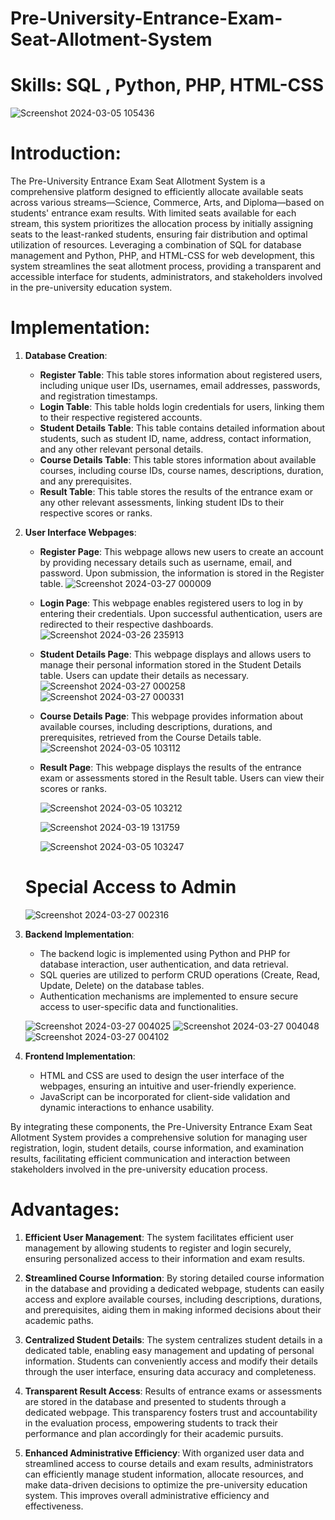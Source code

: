 # Pre-University-Entrance-Exam-Seat-Allotment-System
# Skills: SQL , Python, PHP, HTML-CSS
![Screenshot 2024-03-05 105436](https://github.com/SuprasannaVG/Pre-University-Entrance-Exam-Seat-Allotment-System/assets/125822020/7473edaf-3544-4e94-b15d-88759372e326)


# Introduction:
The Pre-University Entrance Exam Seat Allotment System is a comprehensive platform designed to efficiently allocate available seats across various streams—Science, Commerce, Arts, and Diploma—based on students' entrance exam results. With limited seats available for each stream, this system prioritizes the allocation process by initially assigning seats to the least-ranked students, ensuring fair distribution and optimal utilization of resources. Leveraging a combination of SQL for database management and Python, PHP, and HTML-CSS for web development, this system streamlines the seat allotment process, providing a transparent and accessible interface for students, administrators, and stakeholders involved in the pre-university education system.

# Implementation:

1. **Database Creation**:
    - **Register Table**: This table stores information about registered users, including unique user IDs, usernames, email addresses, passwords, and registration timestamps.
    - **Login Table**: This table holds login credentials for users, linking them to their respective registered accounts.
    - **Student Details Table**: This table contains detailed information about students, such as student ID, name, address, contact information, and any other relevant personal details.
    - **Course Details Table**: This table stores information about available courses, including course IDs, course names, descriptions, duration, and any prerequisites.
    - **Result Table**: This table stores the results of the entrance exam or any other relevant assessments, linking student IDs to their respective scores or ranks.

2. **User Interface Webpages**:
    - **Register Page**: This webpage allows new users to create an account by providing necessary details such as username, email, and password. Upon submission, the information is stored in the Register table.
       ![Screenshot 2024-03-27 000009](https://github.com/SuprasannaVG/Pre-University-Entrance-Exam-Seat-Allotment-System/assets/125822020/2417ba90-9c46-44b5-9aba-29ffb99c2a0e)

    - **Login Page**: This webpage enables registered users to log in by entering their credentials. Upon successful authentication, users are redirected to their respective dashboards.
      ![Screenshot 2024-03-26 235913](https://github.com/SuprasannaVG/Pre-University-Entrance-Exam-Seat-Allotment-System/assets/125822020/013a0a69-cbc8-4195-9b8b-54d788717134)
      
    - **Student Details Page**: This webpage displays and allows users to manage their personal information stored in the Student Details table. Users can update their details as necessary.
      ![Screenshot 2024-03-27 000258](https://github.com/SuprasannaVG/Pre-University-Entrance-Exam-Seat-Allotment-System/assets/125822020/60b3f117-30e9-417b-8a5c-f70c0bc99adf)
      ![Screenshot 2024-03-27 000331](https://github.com/SuprasannaVG/Pre-University-Entrance-Exam-Seat-Allotment-System/assets/125822020/631dc7a9-30ed-483a-ad3f-48b262ad2cb7)
      
    - **Course Details Page**: This webpage provides information about available courses, including descriptions, durations, and prerequisites, retrieved from the Course Details table.
      ![Screenshot 2024-03-05 103112](https://github.com/SuprasannaVG/Pre-University-Entrance-Exam-Seat-Allotment-System/assets/125822020/aa3f58f5-450c-4deb-a950-e3363d59dbf1)
      
      
    - **Result Page**: This webpage displays the results of the entrance exam or assessments stored in the Result table. Users can view their scores or ranks.
      
      ![Screenshot 2024-03-05 103212](https://github.com/SuprasannaVG/Pre-University-Entrance-Exam-Seat-Allotment-System/assets/125822020/623ec6d3-90e9-434d-95bf-b005e685fdfe)

      ![Screenshot 2024-03-19 131759](https://github.com/SuprasannaVG/Pre-University-Entrance-Exam-Seat-Allotment-System/assets/125822020/32ecdc45-9d8a-4223-928d-cfcfc2f29d57)
      
      ![Screenshot 2024-03-05 103247](https://github.com/SuprasannaVG/Pre-University-Entrance-Exam-Seat-Allotment-System/assets/125822020/add9aa5a-13fd-48a3-8f3e-06b05ed2185c)
     # Special Access to Admin
     
      ![Screenshot 2024-03-27 002316](https://github.com/SuprasannaVG/Pre-University-Entrance-Exam-Seat-Allotment-System/assets/125822020/c08a255d-7bb9-4a60-9b65-c81e67666888)

3. **Backend Implementation**:

    - The backend logic is implemented using Python and PHP for database interaction, user authentication, and data retrieval.
    - SQL queries are utilized to perform CRUD operations (Create, Read, Update, Delete) on the database tables.
    - Authentication mechanisms are implemented to ensure secure access to user-specific data and functionalities.
   
   ![Screenshot 2024-03-27 004025](https://github.com/SuprasannaVG/Pre-University-Entrance-Exam-Seat-Allotment-System/assets/125822020/2133c9a7-3185-4725-b3e9-596a4340bad9)
   ![Screenshot 2024-03-27 004048](https://github.com/SuprasannaVG/Pre-University-Entrance-Exam-Seat-Allotment-System/assets/125822020/18ecf811-b8c4-4a06-bbf7-95ee69f94eb7)
   ![Screenshot 2024-03-27 004102](https://github.com/SuprasannaVG/Pre-University-Entrance-Exam-Seat-Allotment-System/assets/125822020/94d7baa6-8d65-4434-9d2e-b12a4173b9c8)
     


4. **Frontend Implementation**:
    - HTML and CSS are used to design the user interface of the webpages, ensuring an intuitive and user-friendly experience.
    - JavaScript can be incorporated for client-side validation and dynamic interactions to enhance usability.

By integrating these components, the Pre-University Entrance Exam Seat Allotment System provides a comprehensive solution for managing user registration, login, student details, course information, and examination results, facilitating efficient communication and interaction between stakeholders involved in the pre-university education process.


# Advantages:

1. **Efficient User Management**: The system facilitates efficient user management by allowing students to register and login securely, ensuring personalized access to their information and exam results.

2. **Streamlined Course Information**: By storing detailed course information in the database and providing a dedicated webpage, students can easily access and explore available courses, including descriptions, durations, and prerequisites, aiding them in making informed decisions about their academic paths.

3. **Centralized Student Details**: The system centralizes student details in a dedicated table, enabling easy management and updating of personal information. Students can conveniently access and modify their details through the user interface, ensuring data accuracy and completeness.

4. **Transparent Result Access**: Results of entrance exams or assessments are stored in the database and presented to students through a dedicated webpage. This transparency fosters trust and accountability in the evaluation process, empowering students to track their performance and plan accordingly for their academic pursuits.

5. **Enhanced Administrative Efficiency**: With organized user data and streamlined access to course details and exam results, administrators can efficiently manage student information, allocate resources, and make data-driven decisions to optimize the pre-university education system. This improves overall administrative efficiency and effectiveness.
